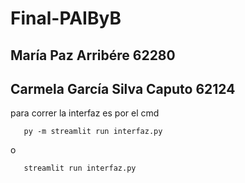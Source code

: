 # Final-PAIByB

## María Paz Arribére 62280
## Carmela García Silva Caputo 62124

para correr la interfaz es por el cmd 
       
       py -m streamlit run interfaz.py
o 
      
       streamlit run interfaz.py

       
